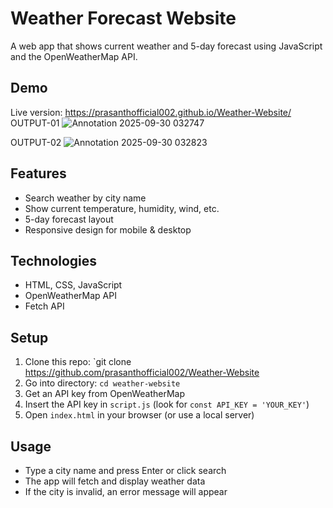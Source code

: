 # Weather Forecast Website
A web app that shows current weather and 5-day forecast using JavaScript and the OpenWeatherMap API.
## Demo  
Live version: https://prasanthofficial002.github.io/Weather-Website/
OUTPUT-01
 ![Annotation 2025-09-30 032747](https://github.com/user-attachments/assets/90726ec2-bf7e-42a7-a4ea-69b0be84b707)

OUTPUT-02
 ![Annotation 2025-09-30 032823](https://github.com/user-attachments/assets/3f1a6a54-d713-46c7-b66f-031162f39746)

## Features  
- Search weather by city name  
- Show current temperature, humidity, wind, etc.  
- 5-day forecast layout  
- Responsive design for mobile & desktop
## Technologies  
- HTML, CSS, JavaScript  
- OpenWeatherMap API  
- Fetch API
## Setup  
1. Clone this repo: `git clone https://github.com/prasanthofficial002/Weather-Website
2. Go into directory: `cd weather-website`  
3. Get an API key from OpenWeatherMap  
4. Insert the API key in `script.js` (look for `const API_KEY = 'YOUR_KEY'`)  
5. Open `index.html` in your browser (or use a local server)
## Usage  
- Type a city name and press Enter or click search  
- The app will fetch and display weather data  
- If the city is invalid, an error message will appear

